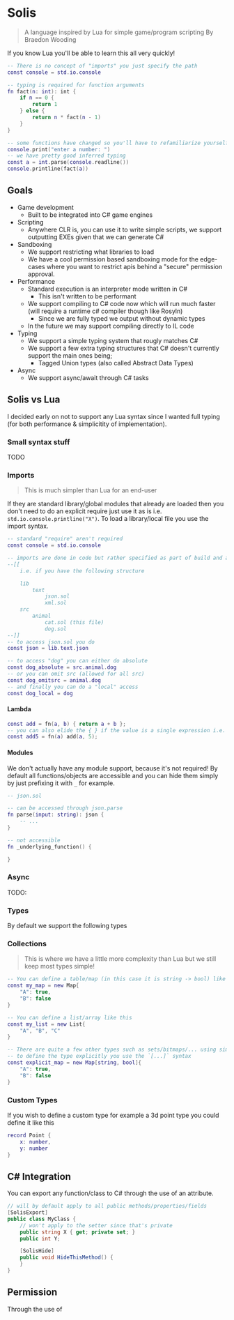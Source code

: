 # Solis

> A language inspired by Lua for simple game/program scripting
> By Braedon Wooding

If you know Lua you'll be able to learn this all very quickly!

```lua
-- There is no concept of "imports" you just specify the path
const console = std.io.console

-- typing is required for function arguments
fn fact(n: int): int {
    if n == 0 {
        return 1
    } else {
        return n * fact(n - 1)
    }
}

-- some functions have changed so you'll have to refamiliarize yourself with them
console.print("enter a number: ")
-- we have pretty good inferred typing
const a = int.parse(console.readline())
console.printline(fact(a))
```

## Goals

- Game development
  - Built to be integrated into C# game engines
- Scripting
  - Anywhere CLR is, you can use it to write simple scripts, we support outputting EXEs given that we can generate C#
- Sandboxing
  - We support restricting what libraries to load
  - We have a cool permission based sandboxing mode for the edge-cases where you want to restrict apis behind a "secure" permission approval.
- Performance
  - Standard execution is an interpreter mode written in C#
    - This isn't written to be performant
  - We support compiling to C# code now which will run much faster (will require a runtime c# compiler though like Rosyln)
    - Since we are fully typed we output without dynamic types
  - In the future we may support compiling directly to IL code
- Typing
  - We support a simple typing system that rougly matches C#
  - We support a few extra typing structures that C# doesn't currently support the main ones being;
    - Tagged Union types (also called Abstract Data Types)
- Async
  - We support async/await through C# tasks

## Solis vs Lua

I decided early on not to support any Lua syntax since I wanted full typing (for both performance & simplicitity of implementation).

### Small syntax stuff

TODO

### Imports

> This is much simpler than Lua for an end-user

If they are standard library/global modules that already are loaded then you don't need to do an explicit require just use it as is i.e. `std.io.console.printline("X")`.  To load a library/local file you use the import syntax.

```lua
-- standard "require" aren't required
const console = std.io.console

-- imports are done in code but rather specified as part of build and are accessed as if you are accessing from root file
--[[
    i.e. if you have the following structure

    lib
        text
            json.sol
            xml.sol
    src
        animal
            cat.sol (this file)
            dog.sol
--]]
-- to access json.sol you do
const json = lib.text.json

-- to access "dog" you can either do absolute
const dog_absolute = src.animal.dog
-- or you can omit src (allowed for all src)
const dog_omitsrc = animal.dog
-- and finally you can do a "local" access
const dog_local = dog
```

#### Lambda

```lua
const add = fn(a, b) { return a + b };
-- you can also elide the { } if the value is a single expression i.e.
const add5 = fn(a) add(a, 5);
```

#### Modules

We don't actually have any module support, because it's not required!  By default all functions/objects are accessible and you can hide them simply by just prefixing it with `_` for example.

```lua
-- json.sol

-- can be accessed through json.parse
fn parse(input: string): json {
    -- ...
}

-- not accessible
fn _underlying_function() {

}
```

### Async

TODO:

### Types

By default we support the following types



### Collections

> This is where we have a little more complexity than Lua but we still keep most types simple!

```lua
-- You can define a table/map (in this case it is string -> bool) like this
const my_map = new Map{
    "A": true,
    "B": false
}

-- You can define a list/array like this
const my_list = new List{
    "A", "B", "C"
}

-- There are quite a few other types such as sets/bitmaps/... using similar constructors
-- to define the type explicitly you use the `[...]` syntax
const explicit_map = new Map[string, bool]{
    "A": true,
    "B": false
}
```

### Custom Types

If you wish to define a custom type for example a 3d point type you could define it like this

```lua
record Point {
    x: number,
    y: number
}
```

## C# Integration

You can export any function/class to C# through the use of an attribute.

```cs
// will by default apply to all public methods/properties/fields
[SolisExport]
public class MyClass {
    // won't apply to the setter since that's private
    public string X { get; private set; }
    public int Y;

    [SolisHide]
    public void HideThisMethod() {
    }
}
```

## Permission

Through the use of 

